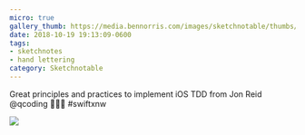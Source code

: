 ```yaml
---
micro: true
gallery_thumb: https://media.bennorris.com/images/sketchnotable/thumbs/swift-by-northwest-2018-sketchnotes-08.jpg
date: 2018-10-19 19:13:09-0600
tags:
- sketchnotes
- hand lettering
category: Sketchnotable
---
```


Great principles and practices to implement iOS TDD from Jon Reid @qcoding 📱✍🏼 #swiftxnw

<img src="https://media.bennorris.com/images/sketchnotable/swift-by-northwest-2018/swift-by-northwest-2018-sketchnotes-08.jpg" />